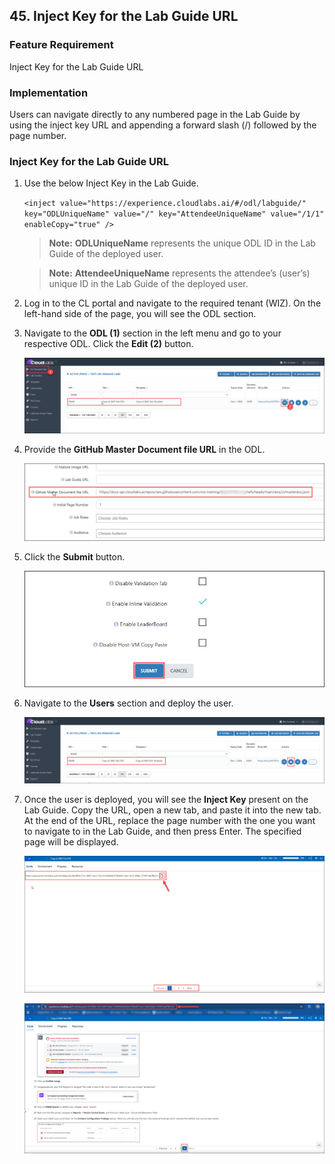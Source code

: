 ## 45. Inject Key for the Lab Guide URL

### Feature Requirement

Inject Key for the Lab Guide URL

### Implementation

Users can navigate directly to any numbered page in the Lab Guide by using the inject key URL and appending a forward slash (/) followed by the page number.

### Inject Key for the Lab Guide URL

1. Use the below Inject Key in the Lab Guide.

   ``
   <inject value="https://experience.cloudlabs.ai/#/odl/labguide/" key="ODLUniqueName" value="/" key="AttendeeUniqueName" value="/1/1" enableCopy="true" />
   ``

   >**Note:** **ODLUniqueName** represents the unique ODL ID in the Lab Guide of the deployed user.

   >**Note:** **AttendeeUniqueName** represents the attendee’s (user’s) unique ID in the Lab Guide of the deployed user.

2. Log in to the CL portal and navigate to the required tenant (WIZ). On the left-hand side of the page, you will see the ODL section.

3. Navigate to the **ODL (1)** section in the left menu and go to your respective ODL. Click the **Edit (2)** button. 

   ![](./Img/01.png)

4. Provide the **GitHub Master Document file URL** in the ODL.

   ![](./Img/02.png)

5. Click the **Submit** button. 

   ![](./Img/03.png)

6. Navigate to the **Users** section and deploy the user. 

   ![](./Img/04.png)

7. Once the user is deployed, you will see the **Inject Key** present on the Lab Guide. Copy the URL, open a new tab, and paste it into the new tab. At the end of the URL, replace the page number with the one you want to navigate to in the Lab Guide, and then press Enter. The specified page will be displayed.

   ![](./Img/05.png)

   ![](./Img/06.png)

